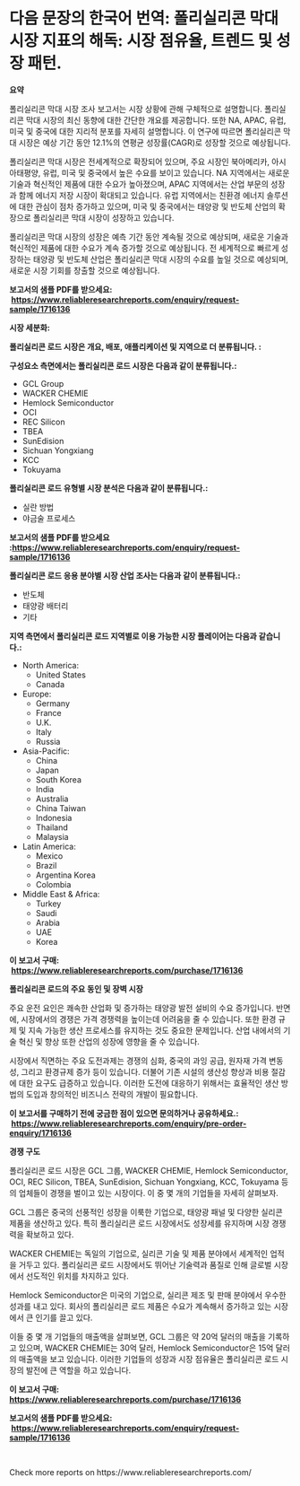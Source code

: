<p><h1>다음 문장의 한국어 번역: 폴리실리콘 막대 시장 지표의 해독: 시장 점유율, 트렌드 및 성장 패턴.</h1></p><p><strong>요약</strong></p>
<p><p>폴리실리콘 막대 시장 조사 보고서는 시장 상황에 관해 구체적으로 설명합니다. 폴리실리콘 막대 시장의 최신 동향에 대한 간단한 개요를 제공합니다. 또한 NA, APAC, 유럽, 미국 및 중국에 대한 지리적 분포를 자세히 설명합니다. 이 연구에 따르면 폴리실리콘 막대 시장은 예상 기간 동안 12.1%의 연평균 성장률(CAGR)로 성장할 것으로 예상됩니다.</p><p>폴리실리콘 막대 시장은 전세계적으로 확장되어 있으며, 주요 시장인 북아메리카, 아시아태평양, 유럽, 미국 및 중국에서 높은 수요를 보이고 있습니다. NA 지역에서는 새로운 기술과 혁신적인 제품에 대한 수요가 높아졌으며, APAC 지역에서는 산업 부문의 성장과 함께 에너지 저장 시장이 확대되고 있습니다. 유럽 지역에서는 친환경 에너지 솔루션에 대한 관심이 점차 증가하고 있으며, 미국 및 중국에서는 태양광 및 반도체 산업의 확장으로 폴리실리콘 막대 시장이 성장하고 있습니다.</p><p>폴리실리콘 막대 시장의 성장은 예측 기간 동안 계속될 것으로 예상되며, 새로운 기술과 혁신적인 제품에 대한 수요가 계속 증가할 것으로 예상됩니다. 전 세계적으로 빠르게 성장하는 태양광 및 반도체 산업은 폴리실리콘 막대 시장의 수요를 높일 것으로 예상되며, 새로운 시장 기회를 창출할 것으로 예상됩니다.</p></p>
<p><strong>보고서의 샘플 PDF를 받으세요: &nbsp;<a href="https://www.reliableresearchreports.com/enquiry/request-sample/1716136">https://www.reliableresearchreports.com/enquiry/request-sample/1716136</a></strong></p>
<p><strong>시장 세분화:</strong></p>
<p><strong> 폴리실리콘 로드 시장은 개요, 배포, 애플리케이션 및 지역으로 더 분류됩니다. :</strong></p>
<p><strong>구성요소 측면에서는 폴리실리콘 로드 시장은 다음과 같이 분류됩니다.:</strong></p>
<p><ul><li>GCL Group</li><li>WACKER CHEMIE</li><li>Hemlock Semiconductor</li><li>OCI</li><li>REC Silicon</li><li>TBEA</li><li>SunEdision</li><li>Sichuan Yongxiang</li><li>KCC</li><li>Tokuyama</li></ul></p>
<p><strong> 폴리실리콘 로드 유형별 시장 분석은 다음과 같이 분류됩니다.:</strong></p>
<p><ul><li>실란 방법</li><li>야금술 프로세스</li></ul></p>
<p><strong>보고서의 샘플 PDF를 받으세요 :<a href="https://www.reliableresearchreports.com/enquiry/request-sample/1716136">https://www.reliableresearchreports.com/enquiry/request-sample/1716136</a></strong></p>
<p><strong> 폴리실리콘 로드 응용 분야별 시장 산업 조사는 다음과 같이 분류됩니다.:</strong></p>
<p><ul><li>반도체</li><li>태양광 배터리</li><li>기타</li></ul></p>
<p><strong>지역 측면에서 폴리실리콘 로드 지역별로 이용 가능한 시장 플레이어는 다음과 같습니다.:</strong></p>
<p><ul>
    <li>
        North America:
        <ul>
            <li>United States</li>
            <li>Canada</li>
        </ul>
    </li>
    <li>
        Europe:
        <ul>
            <li>Germany</li>
            <li>France</li>
            <li>U.K.</li>
            <li>Italy</li>
            <li>Russia</li>
        </ul>
    </li>
    <li>
        Asia-Pacific:
        <ul>
            <li>China</li>
            <li>Japan</li>
            <li>South Korea</li>
            <li>India</li>
            <li>Australia</li>
            <li>China Taiwan</li>
            <li>Indonesia</li>
            <li>Thailand</li>
            <li>Malaysia</li>
        </ul>
    </li>
    <li>
        Latin America:
        <ul>
            <li>Mexico</li>
            <li>Brazil</li>
            <li>Argentina Korea</li>
            <li>Colombia</li>
        </ul>
    </li>
    <li>
        Middle East & Africa:
        <ul>
            <li>Turkey</li>
            <li>Saudi</li>
            <li>Arabia</li>
            <li>UAE</li>
            <li>Korea</li>
        </ul>
    </li>
    </ul></p>
<p><strong>이 보고서 구매: &nbsp;<a href="https://www.reliableresearchreports.com/purchase/1716136">https://www.reliableresearchreports.com/purchase/1716136</a></strong></p>
<p><strong>폴리실리콘 로드의 주요 동인 및 장벽 시장</strong></p>
<p><p>주요 운전 요인은 쾌속한 산업화 및 증가하는 태양광 발전 설비의 수요 증가입니다. 반면에, 시장에서의 경쟁은 가격 경쟁력을 높이는데 어려움을 줄 수 있습니다. 또한 환경 규제 및 지속 가능한 생산 프로세스를 유지하는 것도 중요한 문제입니다. 산업 내에서의 기술 혁신 및 향상 또한 산업의 성장에 영향을 줄 수 있습니다.</p><p>시장에서 직면하는 주요 도전과제는 경쟁의 심화, 중국의 과잉 공급, 원자재 가격 변동성, 그리고 환경규제 증가 등이 있습니다. 더불어 기존 시설의 생산성 향상과 비용 절감에 대한 요구도 급증하고 있습니다. 이러한 도전에 대응하기 위해서는 효율적인 생산 방법의 도입과 창의적인 비즈니스 전략의 개발이 필요합니다.</p></p>
<p><strong>이 보고서를 구매하기 전에 궁금한 점이 있으면 문의하거나 공유하세요.: &nbsp;<a href="https://www.reliableresearchreports.com/enquiry/pre-order-enquiry/1716136">https://www.reliableresearchreports.com/enquiry/pre-order-enquiry/1716136</a></strong></p>
<p><strong>경쟁 구도</strong></p>
<p><p>폴리실리콘 로드 시장은 GCL 그룹, WACKER CHEMIE, Hemlock Semiconductor, OCI, REC Silicon, TBEA, SunEdision, Sichuan Yongxiang, KCC, Tokuyama 등의 업체들이 경쟁을 벌이고 있는 시장이다. 이 중 몇 개의 기업들을 자세히 살펴보자.</p><p>GCL 그룹은 중국의 선풍적인 성장을 이룩한 기업으로, 태양광 패널 및 다양한 실리콘 제품을 생산하고 있다. 특히 폴리실리콘 로드 시장에서도 성장세를 유지하며 시장 경쟁력을 확보하고 있다. </p><p>WACKER CHEMIE는 독일의 기업으로, 실리콘 기술 및 제품 분야에서 세계적인 업적을 거두고 있다. 폴리실리콘 로드 시장에서도 뛰어난 기술력과 품질로 인해 글로벌 시장에서 선도적인 위치를 차지하고 있다.</p><p>Hemlock Semiconductor은 미국의 기업으로, 실리콘 제조 및 판매 분야에서 우수한 성과를 내고 있다. 회사의 폴리실리콘 로드 제품은 수요가 계속해서 증가하고 있는 시장에서 큰 인기를 끌고 있다.</p><p>이들 중 몇 개 기업들의 매출액을 살펴보면, GCL 그룹은 약 20억 달러의 매출을 기록하고 있으며, WACKER CHEMIE는 30억 달러, Hemlock Semiconductor은 15억 달러의 매출액을 보고 있습니다. 이러한 기업들의 성장과 시장 점유율은 폴리실리콘 로드 시장의 발전에 큰 역할을 하고 있습니다.</p></p>
<p><strong>이 보고서 구매: &nbsp; <a href="https://www.reliableresearchreports.com/purchase/1716136">https://www.reliableresearchreports.com/purchase/1716136</a></strong></p>
<p><strong>보고서의 샘플 PDF를 받으세요: &nbsp;<a href="https://www.reliableresearchreports.com/enquiry/request-sample/1716136">https://www.reliableresearchreports.com/enquiry/request-sample/1716136</a></strong><strong></strong></p>
<p>&nbsp;</p>
<p>Check more reports on https://www.reliableresearchreports.com/</p>